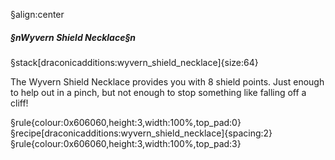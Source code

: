 §align:center
##### §nWyvern Shield Necklace§n

§stack[draconicadditions:wyvern_shield_necklace]{size:64}

The Wyvern Shield Necklace provides you with 8 shield points.  Just enough to help out in a pinch, but not enough to stop something like falling off a cliff!

§rule{colour:0x606060,height:3,width:100%,top_pad:0}
§recipe[draconicadditions:wyvern_shield_necklace]{spacing:2}
§rule{colour:0x606060,height:3,width:100%,top_pad:3}